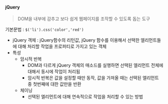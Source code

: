 #### jQuery

> DOM을 내부에 감추고 보다 쉽게 웹페이지를 조작할 수 있도록 돕는 도구

기본문법 : `$('li').css('color','red')`

- jQuery 객체 : jQuery함수의 리턴값, jQuery 함수를 이용해서 선택한 엘리먼트들에 대해 처리할 작업을 프로퍼티로 가지고 있는 객체
- 특성
  - 암시적 반복
    - DOM과 다르게 jQuery 객체의 매소드를 실행하면 선택된 엘리먼트 전체에 대해서 동시에 작업이 처리됨
    - 암시적 반복은 값을 설정할 때만 동작, 값을 가져올 때는 선택된 엘리먼트 중 첫번째에 대한 값만을 반환
  - 체이닝
    - 선택된 엘리먼트에 대해 연속적으로 작업을 처리할 수 있는 방법

